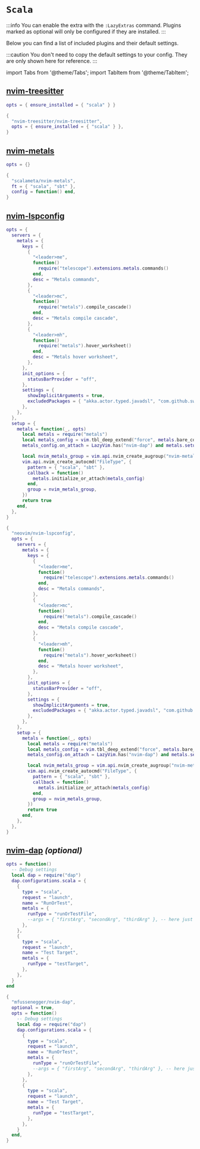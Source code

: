 # `Scala`

<!-- plugins:start -->

:::info
You can enable the extra with the `:LazyExtras` command.
Plugins marked as optional will only be configured if they are installed.
:::

Below you can find a list of included plugins and their default settings.

:::caution
You don't need to copy the default settings to your config.
They are only shown here for reference.
:::

import Tabs from '@theme/Tabs';
import TabItem from '@theme/TabItem';

## [nvim-treesitter](https://github.com/nvim-treesitter/nvim-treesitter)

<Tabs>

<TabItem value="opts" label="Options">

```lua
opts = { ensure_installed = { "scala" } }
```

</TabItem>


<TabItem value="code" label="Full Spec">

```lua
{
  "nvim-treesitter/nvim-treesitter",
  opts = { ensure_installed = { "scala" } },
}
```

</TabItem>

</Tabs>

## [nvim-metals](https://github.com/scalameta/nvim-metals)

<Tabs>

<TabItem value="opts" label="Options">

```lua
opts = {}
```

</TabItem>


<TabItem value="code" label="Full Spec">

```lua
{
  "scalameta/nvim-metals",
  ft = { "scala", "sbt" },
  config = function() end,
}
```

</TabItem>

</Tabs>

## [nvim-lspconfig](https://github.com/neovim/nvim-lspconfig)

<Tabs>

<TabItem value="opts" label="Options">

```lua
opts = {
  servers = {
    metals = {
      keys = {
        {
          "<leader>me",
          function()
            require("telescope").extensions.metals.commands()
          end,
          desc = "Metals commands",
        },
        {
          "<leader>mc",
          function()
            require("metals").compile_cascade()
          end,
          desc = "Metals compile cascade",
        },
        {
          "<leader>mh",
          function()
            require("metals").hover_worksheet()
          end,
          desc = "Metals hover worksheet",
        },
      },
      init_options = {
        statusBarProvider = "off",
      },
      settings = {
        showImplicitArguments = true,
        excludedPackages = { "akka.actor.typed.javadsl", "com.github.swagger.akka.javadsl" },
      },
    },
  },
  setup = {
    metals = function(_, opts)
      local metals = require("metals")
      local metals_config = vim.tbl_deep_extend("force", metals.bare_config(), opts)
      metals_config.on_attach = LazyVim.has("nvim-dap") and metals.setup_dap or nil

      local nvim_metals_group = vim.api.nvim_create_augroup("nvim-metals", { clear = true })
      vim.api.nvim_create_autocmd("FileType", {
        pattern = { "scala", "sbt" },
        callback = function()
          metals.initialize_or_attach(metals_config)
        end,
        group = nvim_metals_group,
      })
      return true
    end,
  },
}
```

</TabItem>


<TabItem value="code" label="Full Spec">

```lua
{
  "neovim/nvim-lspconfig",
  opts = {
    servers = {
      metals = {
        keys = {
          {
            "<leader>me",
            function()
              require("telescope").extensions.metals.commands()
            end,
            desc = "Metals commands",
          },
          {
            "<leader>mc",
            function()
              require("metals").compile_cascade()
            end,
            desc = "Metals compile cascade",
          },
          {
            "<leader>mh",
            function()
              require("metals").hover_worksheet()
            end,
            desc = "Metals hover worksheet",
          },
        },
        init_options = {
          statusBarProvider = "off",
        },
        settings = {
          showImplicitArguments = true,
          excludedPackages = { "akka.actor.typed.javadsl", "com.github.swagger.akka.javadsl" },
        },
      },
    },
    setup = {
      metals = function(_, opts)
        local metals = require("metals")
        local metals_config = vim.tbl_deep_extend("force", metals.bare_config(), opts)
        metals_config.on_attach = LazyVim.has("nvim-dap") and metals.setup_dap or nil

        local nvim_metals_group = vim.api.nvim_create_augroup("nvim-metals", { clear = true })
        vim.api.nvim_create_autocmd("FileType", {
          pattern = { "scala", "sbt" },
          callback = function()
            metals.initialize_or_attach(metals_config)
          end,
          group = nvim_metals_group,
        })
        return true
      end,
    },
  },
}
```

</TabItem>

</Tabs>

## [nvim-dap](https://github.com/mfussenegger/nvim-dap) _(optional)_

<Tabs>

<TabItem value="opts" label="Options">

```lua
opts = function()
  -- Debug settings
  local dap = require("dap")
  dap.configurations.scala = {
    {
      type = "scala",
      request = "launch",
      name = "RunOrTest",
      metals = {
        runType = "runOrTestFile",
        --args = { "firstArg", "secondArg", "thirdArg" }, -- here just as an example
      },
    },
    {
      type = "scala",
      request = "launch",
      name = "Test Target",
      metals = {
        runType = "testTarget",
      },
    },
  }
end
```

</TabItem>


<TabItem value="code" label="Full Spec">

```lua
{
  "mfussenegger/nvim-dap",
  optional = true,
  opts = function()
    -- Debug settings
    local dap = require("dap")
    dap.configurations.scala = {
      {
        type = "scala",
        request = "launch",
        name = "RunOrTest",
        metals = {
          runType = "runOrTestFile",
          --args = { "firstArg", "secondArg", "thirdArg" }, -- here just as an example
        },
      },
      {
        type = "scala",
        request = "launch",
        name = "Test Target",
        metals = {
          runType = "testTarget",
        },
      },
    }
  end,
}
```

</TabItem>

</Tabs>

<!-- plugins:end -->
